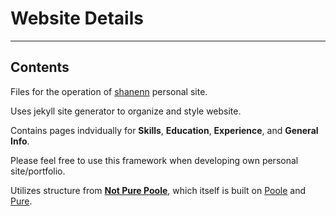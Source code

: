 # Website Details
---
## Contents
Files for the operation of [shanenn](https://github.com/shanenn) personal site.

Uses jekyll site generator to organize and style website.

Contains pages indvidually for **Skills**, **Education**, **Experience**, and **General Info**.

Please feel free to use this framework when developing own personal site/portfolio.

Utilizes structure from [**Not Pure Poole**](https://github.com/vszhub/not-pure-poole), which itself is built on [Poole](https://github.com/poole/poole) and [Pure](https://purecss.io/).